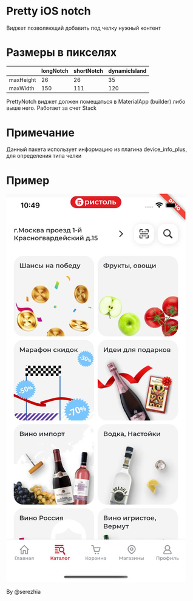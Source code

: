 # Pretty iOS notch

Виджет позволяющий добавить под челку нужный контент 

# Размеры в пикселях

|           | longNotch | shortNotch | dynamicIsland |
|-----------|-----------|------------|---------------|
| maxHeight | 26        | 26         | 35            |
| maxWidth  | 150       | 111        | 120           |


PrettyNotch виджет должен помещаться в MaterialApp (builder) либо выше него. Работает за счет Stack

# Примечание

Данный пакета использует информацию из плагина device_info_plus, для определения типа челки 

# Пример 


![Пример в приложении бристоль](assets/example.jpg)


By @serezhia